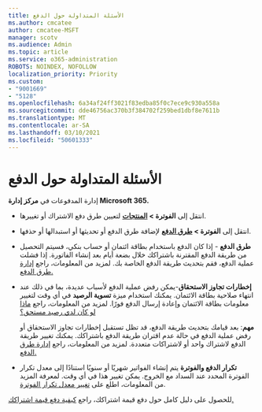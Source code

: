 ```yaml
---
title: الأسئلة المتداولة حول الدفع
ms.author: cmcatee
author: cmcatee-MSFT
manager: scotv
ms.audience: Admin
ms.topic: article
ms.service: o365-administration
ROBOTS: NOINDEX, NOFOLLOW
localization_priority: Priority
ms.custom:
- "9001669"
- "5128"
ms.openlocfilehash: 6a34af24ff3021f83edba85f0c7ece9c930a558a
ms.sourcegitcommit: dde46756ac370b3f384702f259bed1dbf8e7611b
ms.translationtype: MT
ms.contentlocale: ar-SA
ms.lasthandoff: 03/10/2021
ms.locfileid: "50601333"
---
```

# <a name="payment-faq"></a>الأسئلة المتداولة حول الدفع

إدارة المدفوعات في **مركز إدارة Microsoft 365.**

- انتقل إلى **الفوترة > [المنتجات](https://go.microsoft.com/fwlink/p/?linkid=842054)** لتعيين طرق دفع الاشتراك أو تغييرها.
- انتقل إلى **الفوترة > [طرق الدفع](https://go.microsoft.com/fwlink/p/?linkid=2018806)** لإضافة طرق الدفع أو تحديثها أو استبدالها أو حذفها.

- **طرق الدفع** - إذا كان الدفع باستخدام بطاقة ائتمان أو حساب بنكي، فسيتم التحصيل من طريقة الدفع المقترنة باشتراكك خلال بضعة أيام بعد إنشاء الفاتورة. إذا فشلت عملية الدفع، فقم بتحديث طريقة الدفع الخاصة بك. لمزيد من المعلومات، راجع [إدارة طرق الدفع.](https://docs.microsoft.com/microsoft-365/commerce/billing-and-payments/manage-payment-methods)

- **إخطارات تجاوز الاستحقاق**-يمكن رفض عملية الدفع لأسباب عديدة، بما في ذلك عند انتهاء صلاحية بطاقة الائتمان. يمكنك استخدام ميزة **تسوية الرصيد** في أي وقت لتغيير معلومات بطاقة الائتمان وإعادة إرسال الدفع فورًا. لمزيد من المعلومات، راجع [ماذا لو كان لدي رصيد مستحق؟](https://docs.microsoft.com/microsoft-365/commerce/billing-and-payments/pay-for-your-subscription#what-if-i-have-an-outstanding-balance)

    **مهم**: بعد قيامك بتحديث طريقة الدفع، قد تظل تستقبل إخطارات تجاوز الاستحقاق أو رفض عملية الدفع في حالة عدم اقتران طريقة الدفع باشتراكك. يمكنك تغيير طريقة الدفع لاشتراك واحد أو لاشتراكات متعددة. لمزيد من المعلومات، راجع [إدارة طرق الدفع.](https://docs.microsoft.com/microsoft-365/commerce/billing-and-payments/manage-payment-methods)

- **تكرار الدفع والفوترة** يتم إنشاء الفواتير شهريًا أو سنويًا استنادًا إلى معدل تكرار الفوترة المحدد عند السداد مع الخروج. يمكن تغيير هذا في أي وقت. لمعرفة المزيد من المعلومات، اطلع على [تغيير معدل تكرار الفوترة](https://docs.microsoft.com/microsoft-365/commerce/billing-and-payments/change-payment-frequency).

للحصول على دليل كامل حول دفع قيمة اشتراكك، راجع [كيفية دفع قيمة اشتراكك.](https://docs.microsoft.com/microsoft-365/commerce/billing-and-payments/pay-for-your-subscription)

